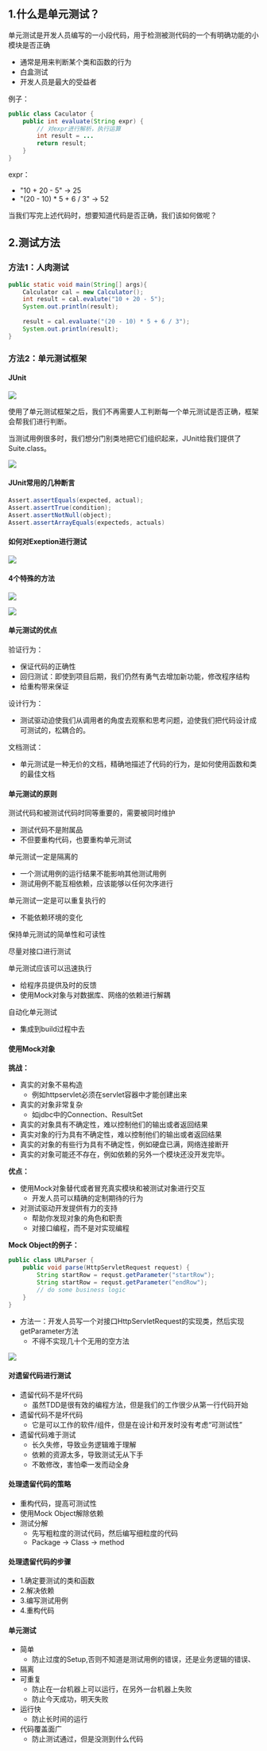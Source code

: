## 1.什么是单元测试？

单元测试是开发人员编写的一小段代码，用于检测被测代码的一个有明确功能的小模块是否正确

+ 通常是用来判断某个类和函数的行为
+ 白盒测试
+ 开发人员是最大的受益者

例子：

```java
public class Caculator {
    public int evaluate(String expr) {
        // 对expr进行解析，执行运算
        int result = ...
        return result;
    }
}
```

expr：

+ "10 + 20 - 5"  -> 25
+ "(20 - 10) * 5 + 6 / 3"  -> 52

当我们写完上述代码时，想要知道代码是否正确，我们该如何做呢？

## 2.测试方法

### 方法1：人肉测试

```java
public static void main(String[] args){
	Calculator cal = new Calculator();
    int result = cal.evalute("10 + 20 - 5");
    System.out.println(result);
    
    result = cal.evaluate("(20 - 10) * 5 + 6 / 3");
    System.out.println(result);
}
```

### 方法2：单元测试框架

#### JUnit

 ![](https://github.com/PansonPanson/code-collection/blob/master/image-hosting/summer/%E5%8D%95%E5%85%83%E6%B5%8B%E8%AF%95.png?raw=true)

使用了单元测试框架之后，我们不再需要人工判断每一个单元测试是否正确，框架会帮我们进行判断。 

当测试用例很多时，我们想分门别类地把它们组织起来，JUnit给我们提供了Suite.class。

![](https://github.com/PansonPanson/code-collection/blob/master/image-hosting/summer/%E5%A4%9A%E4%B8%AA%E6%B5%8B%E8%AF%95%E7%94%A8%E4%BE%8B.png?raw=true)

#### JUnit常用的几种断言

```java
Assert.assertEquals(expected, actual);
Assert.assertTrue(condition);
Assert.assertNotNull(object);
Assert.assertArrayEquals(expecteds, actuals)
```

#### 如何对Exeption进行测试

![](https://github.com/PansonPanson/code-collection/blob/master/image-hosting/summer/Exception%E6%B5%8B%E8%AF%95.png?raw=true)

#### 4个特殊的方法

![](https://github.com/PansonPanson/code-collection/blob/master/image-hosting/summer/%E4%B8%A4%E4%B8%AA%E7%89%B9%E6%AE%8A%E7%9A%84%E6%96%B9%E6%B3%95.png?raw=true)

![](https://github.com/PansonPanson/code-collection/blob/master/image-hosting/summer/%E6%9B%B4%E7%89%B9%E6%AE%8A%E6%96%B9%E6%B3%95.png?raw=true)



#### 单元测试的优点

验证行为：

+ 保证代码的正确性
+ 回归测试：即使到项目后期，我们仍然有勇气去增加新功能，修改程序结构
+ 给重构带来保证

设计行为：

+ 测试驱动迫使我们从调用者的角度去观察和思考问题，迫使我们把代码设计成可测试的，松耦合的。

文档测试：

+ 单元测试是一种无价的文档，精确地描述了代码的行为，是如何使用函数和类的最佳文档

#### 单元测试的原则

测试代码和被测试代码时同等重要的，需要被同时维护

+ 测试代码不是附属品
+ 不但要重构代码，也要重构单元测试

单元测试一定是隔离的

+ 一个测试用例的运行结果不能影响其他测试用例
+ 测试用例不能互相依赖，应该能够以任何次序进行

单元测试一定是可以重复执行的

+ 不能依赖环境的变化

保持单元测试的简单性和可读性

尽量对接口进行测试

单元测试应该可以迅速执行

+ 给程序员提供及时的反馈
+ 使用Mock对象与对数据库、网络的依赖进行解耦

自动化单元测试

+ 集成到build过程中去

#### 使用Mock对象

**挑战：**

+ 真实的对象不易构造
    + 例如httpservlet必须在servlet容器中才能创建出来
+ 真实的对象非常复杂
    + 如jdbc中的Connection、ResultSet
+ 真实的对象具有不确定性，难以控制他们的输出或者返回结果
+ 真实对象的行为具有不确定性，难以控制他们的输出或者返回结果
+ 真实的对象的有些行为具有不确定性，例如硬盘已满，网络连接断开
+ 真实的对象可能还不存在，例如依赖的另外一个模块还没开发完毕。

**优点：**

+ 使用Mock对象替代或者冒充真实模块和被测试对象进行交互
    + 开发人员可以精确的定制期待的行为
+ 对测试驱动开发提供有力的支持
    + 帮助你发现对象的角色和职责
    + 对接口编程，而不是对实现编程

**Mock Object的例子：**

```java
public class URLParser {
    public void parse(HttpServletRequest request) {
        String startRow = requst.getParameter("startRow");
        String startRow = requst.getParameter("endRow");
        // do some business logic
    }
}
```

+ 方法一：开发人员写一个对接口HttpServletRequest的实现类，然后实现getParameter方法
    + 不得不实现几十个无用的空方法 

![](https://github.com/PansonPanson/code-collection/blob/master/image-hosting/summer/mock%E5%AF%B9%E8%B1%A1.png?raw=true)

#### 对遗留代码进行测试

+ 遗留代码不是坏代码
    + 虽然TDD是很有效的编程方法，但是我们的工作很少从第一行代码开始
+ 遗留代码不是坏代码
    + 它是可以工作的软件/组件，但是在设计和开发时没有考虑“可测试性”
+ 遗留代码难于测试
    + 长久失修，导致业务逻辑难于理解
    + 依赖的资源太多，导致测试无从下手
    + 不敢修改，害怕牵一发而动全身

#### 处理遗留代码的策略

+ 重构代码，提高可测试性
+ 使用Mock Object解除依赖
+ 测试分解
    + 先写粗粒度的测试代码，然后编写细粒度的代码
    + Package -> Class -> method

#### 处理遗留代码的步骤

+ 1.确定要测试的类和函数
+ 2.解决依赖
+ 3.编写测试用例
+ 4.重构代码

#### 单元测试

+ 简单
    + 防止过度的Setup,否则不知道是测试用例的错误，还是业务逻辑的错误、
+ 隔离
+ 可重复
    + 防止在一台机器上可以运行，在另外一台机器上失败
    + 防止今天成功，明天失败
+ 运行快
    + 防止长时间的运行
+ 代码覆盖面广
    + 防止测试通过，但是没测到什么代码











